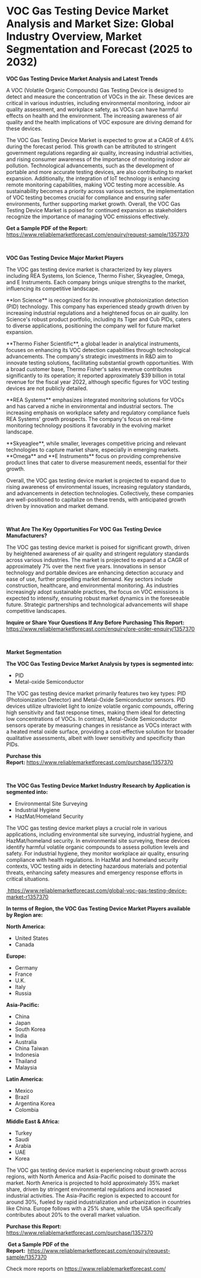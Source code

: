 <p><h1>VOC Gas Testing Device Market Analysis and Market Size: Global Industry Overview, Market Segmentation and Forecast (2025 to 2032)</h1></p><p><strong>VOC Gas Testing Device Market Analysis and Latest Trends</strong></p>
<p><p>A VOC (Volatile Organic Compounds) Gas Testing Device is designed to detect and measure the concentration of VOCs in the air. These devices are critical in various industries, including environmental monitoring, indoor air quality assessment, and workplace safety, as VOCs can have harmful effects on health and the environment. The increasing awareness of air quality and the health implications of VOC exposure are driving demand for these devices.</p><p>The VOC Gas Testing Device Market is expected to grow at a CAGR of 4.6% during the forecast period. This growth can be attributed to stringent government regulations regarding air quality, increasing industrial activities, and rising consumer awareness of the importance of monitoring indoor air pollution. Technological advancements, such as the development of portable and more accurate testing devices, are also contributing to market expansion. Additionally, the integration of IoT technology is enhancing remote monitoring capabilities, making VOC testing more accessible. As sustainability becomes a priority across various sectors, the implementation of VOC testing becomes crucial for compliance and ensuring safer environments, further supporting market growth. Overall, the VOC Gas Testing Device Market is poised for continued expansion as stakeholders recognize the importance of managing VOC emissions effectively.</p></p>
<p><strong>Get a Sample PDF of the Report:&nbsp;</strong> <a href="https://www.reliablemarketforecast.com/enquiry/request-sample/1357370?utm_campaign=3521&utm_medium=2&utm_source=Github&utm_content=ia&utm_term=11042025&utm_id=voc-gas-testing-device">https://www.reliablemarketforecast.com/enquiry/request-sample/1357370</a></p>
<p>&nbsp;</p>
<p><strong>VOC Gas Testing Device Major Market Players</strong></p>
<p><p>The VOC gas testing device market is characterized by key players including REA Systems, Ion Science, Thermo Fisher, Skyeaglee, Omega, and E Instruments. Each company brings unique strengths to the market, influencing its competitive landscape.</p><p>**Ion Science** is recognized for its innovative photoionization detection (PID) technology. This company has experienced steady growth driven by increasing industrial regulations and a heightened focus on air quality. Ion Science's robust product portfolio, including its Tiger and Cub PIDs, caters to diverse applications, positioning the company well for future market expansion.</p><p>**Thermo Fisher Scientific**, a global leader in analytical instruments, focuses on enhancing its VOC detection capabilities through technological advancements. The company's strategic investments in R&D aim to innovate testing solutions, facilitating substantial growth opportunities. With a broad customer base, Thermo Fisher's sales revenue contributes significantly to its operation; it reported approximately $39 billion in total revenue for the fiscal year 2022, although specific figures for VOC testing devices are not publicly detailed.</p><p>**REA Systems** emphasizes integrated monitoring solutions for VOCs and has carved a niche in environmental and industrial sectors. The increasing emphasis on workplace safety and regulatory compliance fuels REA Systems' growth prospects. The company's focus on real-time monitoring technology positions it favorably in the evolving market landscape.</p><p>**Skyeaglee**, while smaller, leverages competitive pricing and relevant technologies to capture market share, especially in emerging markets. **Omega** and **E Instruments** focus on providing comprehensive product lines that cater to diverse measurement needs, essential for their growth.</p><p>Overall, the VOC gas testing device market is projected to expand due to rising awareness of environmental issues, increasing regulatory standards, and advancements in detection technologies. Collectively, these companies are well-positioned to capitalize on these trends, with anticipated growth driven by innovation and market demand.</p></p>
<p>&nbsp;</p>
<p><strong>What Are The Key Opportunities For VOC Gas Testing Device Manufacturers?</strong></p>
<p><p>The VOC gas testing device market is poised for significant growth, driven by heightened awareness of air quality and stringent regulatory standards across various industries. The market is projected to expand at a CAGR of approximately 7% over the next five years. Innovations in sensor technology and portable devices are enhancing detection accuracy and ease of use, further propelling market demand. Key sectors include construction, healthcare, and environmental monitoring. As industries increasingly adopt sustainable practices, the focus on VOC emissions is expected to intensify, ensuring robust market dynamics in the foreseeable future. Strategic partnerships and technological advancements will shape competitive landscapes.</p></p>
<p><strong>Inquire or Share Your Questions If Any Before Purchasing This Report:</strong> <a href="https://www.reliablemarketforecast.com/enquiry/pre-order-enquiry/1357370?utm_campaign=3521&utm_medium=2&utm_source=Github&utm_content=ia&utm_term=11042025&utm_id=voc-gas-testing-device">https://www.reliablemarketforecast.com/enquiry/pre-order-enquiry/1357370</a></p>
<p>&nbsp;</p>
<p><strong>Market Segmentation</strong></p>
<p><strong>The VOC Gas Testing Device Market Analysis by types is segmented into:</strong></p>
<p><ul><li>PID</li><li>Metal-oxide Semiconductor</li></ul></p>
<p><p>The VOC gas testing device market primarily features two key types: PID (Photoionization Detector) and Metal-Oxide Semiconductor sensors. PID devices utilize ultraviolet light to ionize volatile organic compounds, offering high sensitivity and fast response times, making them ideal for detecting low concentrations of VOCs. In contrast, Metal-Oxide Semiconductor sensors operate by measuring changes in resistance as VOCs interact with a heated metal oxide surface, providing a cost-effective solution for broader qualitative assessments, albeit with lower sensitivity and specificity than PIDs.</p></p>
<p><strong>Purchase this Report:&nbsp;</strong><a href="https://www.reliablemarketforecast.com/purchase/1357370?utm_campaign=3521&utm_medium=2&utm_source=Github&utm_content=ia&utm_term=11042025&utm_id=voc-gas-testing-device">https://www.reliablemarketforecast.com/purchase/1357370</a></p>
<p>&nbsp;</p>
<p><strong>The VOC Gas Testing Device Market Industry Research by Application is segmented into:</strong></p>
<p><ul><li>Environmental Site Surveying</li><li>Industrial Hygiene</li><li>HazMat/Homeland Security</li></ul></p>
<p><p>The VOC gas testing device market plays a crucial role in various applications, including environmental site surveying, industrial hygiene, and HazMat/homeland security. In environmental site surveying, these devices identify harmful volatile organic compounds to assess pollution levels and safety. For industrial hygiene, they monitor workplace air quality, ensuring compliance with health regulations. In HazMat and homeland security contexts, VOC testing aids in detecting hazardous materials and potential threats, enhancing safety measures and emergency response efforts in critical situations.</p></p>
<p><a href="https://www.reliablemarketforecast.com/global-voc-gas-testing-device-market-r1357370?utm_campaign=3521&utm_medium=2&utm_source=Github&utm_content=ia&utm_term=11042025&utm_id=voc-gas-testing-device">&nbsp;https://www.reliablemarketforecast.com/global-voc-gas-testing-device-market-r1357370</a></p>
<p><strong>In terms of Region, the VOC Gas Testing Device Market Players available by Region are:</strong></p>
<p>
    <p> <strong> North America: </strong>
        <ul>
            <li>United States</li>
            <li>Canada</li>
        </ul>
        </p> 
    <p> <strong> Europe: </strong>
        <ul>
            <li>Germany</li>
            <li>France</li>
            <li>U.K.</li>
            <li>Italy</li>
            <li>Russia</li>
        </ul>
        </p> 
    <p> <strong> Asia-Pacific: </strong>
        <ul>
            <li>China</li>
            <li>Japan</li>
            <li>South Korea</li>
            <li>India</li>
            <li>Australia</li>
            <li>China Taiwan</li>
            <li>Indonesia</li>
            <li>Thailand</li>
            <li>Malaysia</li>
        </ul>
        </p> 
    <p> <strong> Latin America: </strong>
        <ul>
            <li>Mexico</li>
            <li>Brazil</li>
            <li>Argentina Korea</li>
            <li>Colombia</li>
        </ul>
        </p> 
    <p> <strong> Middle East & Africa: </strong>
        <ul>
            <li>Turkey</li>
            <li>Saudi</li>
            <li>Arabia</li>
            <li>UAE</li>
            <li>Korea</li>
        </ul>
    </p>
    </p>
<p><p>The VOC gas testing device market is experiencing robust growth across regions, with North America and Asia-Pacific poised to dominate the market. North America is projected to hold approximately 35% market share, driven by stringent environmental regulations and increased industrial activities. The Asia-Pacific region is expected to account for around 30%, fueled by rapid industrialization and urbanization in countries like China. Europe follows with a 25% share, while the USA specifically contributes about 20% to the overall market valuation.</p></p>
<p><strong>Purchase this Report: </strong><a href="https://www.reliablemarketforecast.com/purchase/1357370?utm_campaign=3521&utm_medium=2&utm_source=Github&utm_content=ia&utm_term=11042025&utm_id=voc-gas-testing-device">https://www.reliablemarketforecast.com/purchase/1357370</a></p>
<p>&nbsp;<strong>Get a Sample PDF of the Report:&nbsp;&nbsp;</strong><a href="https://www.reliablemarketforecast.com/enquiry/request-sample/1357370?utm_campaign=3521&utm_medium=2&utm_source=Github&utm_content=ia&utm_term=11042025&utm_id=voc-gas-testing-device">https://www.reliablemarketforecast.com/enquiry/request-sample/1357370</a></p>
<p><strong></strong></p>
<p>Check more reports on <a href="https://www.reliablemarketforecast.com/?utm_campaign=3521&utm_medium=2&utm_source=Github&utm_content=ia&utm_term=11042025&utm_id=voc-gas-testing-device">https://www.reliablemarketforecast.com/</a></p>